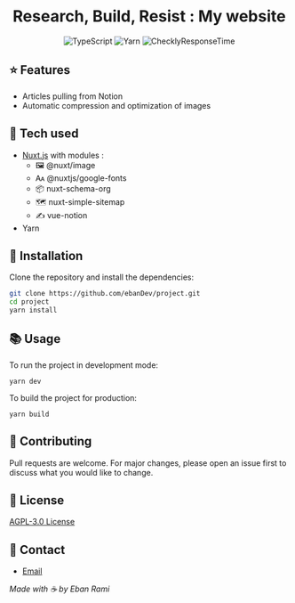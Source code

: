 <div align="center">

# Research, Build, Resist : My website

</div>

<div align="center">

![TypeScript](https://img.shields.io/badge/-TypeScript-007ACC?style=for-the-badge&logo=typescript&logoColor=white)
![Yarn](https://img.shields.io/badge/-Yarn-2C8EBB?style=for-the-badge&logo=yarn&logoColor=white)
![ChecklyResponseTime](https://api.checklyhq.com/v1/badges/checks/29d52d2a-ba63-4be4-abb2-1676d0d6517f?style=flat&theme=default)

</div>

## ⭐ Features

- Articles pulling from Notion
- Automatic compression and optimization of images

## 🔧 Tech used

- [Nuxt.js](https://nuxtjs.org/) with modules :
    - 🖼️ @nuxt/image
    - 🗛 @nuxtjs/google-fonts
    - 📦 nuxt-schema-org
    - 🗺️ nuxt-simple-sitemap
    - ✍️ vue-notion
- Yarn

## 🚀 Installation

Clone the repository and install the dependencies:

```bash
git clone https://github.com/ebanDev/project.git
cd project
yarn install
```

## 📚 Usage

To run the project in development mode:

```
yarn dev
```

To build the project for production:

```
yarn build
```

## 🤝 Contributing

Pull requests are welcome. For major changes, please open an issue first to discuss what you would like to change.

## 📜 License

[AGPL-3.0 License](https://choosealicense.com/licenses/agpl-3.0/)

## 📧 Contact

- [Email](mailto:contact@eban.eu.org)

_Made with ☕ by Eban Rami_